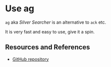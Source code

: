 # Use ag

`ag` aka _Silver Searcher_ is an alternative to `ack` etc.

It is very fast and easy to use, give it a spin.

## Resources and References

- [GitHub repository](https://github.com/ggreer/the_silver_searcher)